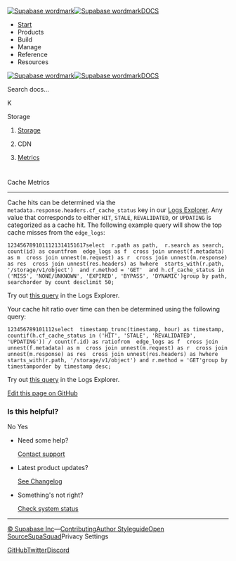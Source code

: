 [![Supabase wordmark](https://supabase.com/docs/_next/image?url=%2Fdocs%2Fsupabase-dark.svg&w=256&q=75&dpl=dpl_5BYG5BkQhU19GEfZfhcgAbeGcRQo)![Supabase wordmark](https://supabase.com/docs/_next/image?url=%2Fdocs%2Fsupabase-light.svg&w=256&q=75&dpl=dpl_5BYG5BkQhU19GEfZfhcgAbeGcRQo)DOCS](https://supabase.com/docs)

-   [Start](https://supabase.com/docs/guides/getting-started)
-   Products
-   Build
-   Manage
-   Reference
-   Resources

[![Supabase wordmark](https://supabase.com/docs/_next/image?url=%2Fdocs%2Fsupabase-dark.svg&w=256&q=75&dpl=dpl_5BYG5BkQhU19GEfZfhcgAbeGcRQo)![Supabase wordmark](https://supabase.com/docs/_next/image?url=%2Fdocs%2Fsupabase-light.svg&w=256&q=75&dpl=dpl_5BYG5BkQhU19GEfZfhcgAbeGcRQo)DOCS](https://supabase.com/docs)

Search docs...

K

Storage

1.  [Storage](https://supabase.com/docs/guides/storage)

3.  CDN

5.  [Metrics](https://supabase.com/docs/guides/storage/cdn/metrics)

# 

Cache Metrics

* * *

Cache hits can be determined via the `metadata.response.headers.cf_cache_status` key in our [Logs Explorer](https://supabase.com/docs/guides/platform/logs#logs-explorer). Any value that corresponds to either `HIT`, `STALE`, `REVALIDATED`, or `UPDATING` is categorized as a cache hit. The following example query will show the top cache misses from the `edge_logs`:

```
1234567891011121314151617select  r.path as path,  r.search as search,  count(id) as countfrom  edge_logs as f  cross join unnest(f.metadata) as m  cross join unnest(m.request) as r  cross join unnest(m.response) as res  cross join unnest(res.headers) as hwhere  starts_with(r.path, '/storage/v1/object')  and r.method = 'GET'  and h.cf_cache_status in ('MISS', 'NONE/UNKNOWN', 'EXPIRED', 'BYPASS', 'DYNAMIC')group by path, searchorder by count desclimit 50;
```

Try out [this query](https://supabase.com/dashboard/project/_/logs/explorer?q=%0Aselect%0A++r.path+as+path%2C%0A++r.search+as+search%2C%0A++count%28id%29+as+count%0Afrom%0A++edge_logs+as+f%0A++cross+join+unnest%28f.metadata%29+as+m%0A++cross+join+unnest%28m.request%29+as+r%0A++cross+join+unnest%28m.response%29+as+res%0A++cross+join+unnest%28res.headers%29+as+h%0Awhere%0A++starts_with%28r.path%2C+%27%2Fstorage%2Fv1%2Fobject%27%29%0A++and+r.method+%3D+%27GET%27%0A++and+h.cf_cache_status+in+%28%27MISS%27%2C+%27NONE%2FUNKNOWN%27%2C+%27EXPIRED%27%2C+%27BYPASS%27%2C+%27DYNAMIC%27%29%0Agroup+by+path%2C+search%0Aorder+by+count+desc%0Alimit+50%3B) in the Logs Explorer.

Your cache hit ratio over time can then be determined using the following query:

```
123456789101112select  timestamp_trunc(timestamp, hour) as timestamp,  countif(h.cf_cache_status in ('HIT', 'STALE', 'REVALIDATED', 'UPDATING')) / count(f.id) as ratiofrom  edge_logs as f  cross join unnest(f.metadata) as m  cross join unnest(m.request) as r  cross join unnest(m.response) as res  cross join unnest(res.headers) as hwhere starts_with(r.path, '/storage/v1/object') and r.method = 'GET'group by timestamporder by timestamp desc;
```

Try out [this query](https://supabase.com/dashboard/project/_/logs/explorer?q=%0Aselect%0A++timestamp_trunc%28timestamp%2C+hour%29+as+timestamp%2C%0A++countif%28h.cf_cache_status+in+%28%27HIT%27%2C+%27STALE%27%2C+%27REVALIDATED%27%2C+%27UPDATING%27%29%29+%2F+count%28f.id%29+as+ratio%0Afrom%0A++edge_logs+as+f%0A++cross+join+unnest%28f.metadata%29+as+m%0A++cross+join+unnest%28m.request%29+as+r%0A++cross+join+unnest%28m.response%29+as+res%0A++cross+join+unnest%28res.headers%29+as+h%0Awhere+starts_with%28r.path%2C+%27%2Fstorage%2Fv1%2Fobject%27%29+and+r.method+%3D+%27GET%27%0Agroup+by+timestamp%0Aorder+by+timestamp+desc%3B) in the Logs Explorer.

[Edit this page on GitHub](https://github.com/supabase/supabase/blob/master/apps/docs/content/guides/storage/cdn/metrics.mdx)

### Is this helpful?

No Yes

-   Need some help?
    
    [Contact support](https://supabase.com/support)
-   Latest product updates?
    
    [See Changelog](https://supabase.com/changelog)
-   Something's not right?
    
    [Check system status](https://status.supabase.com/)

* * *

[© Supabase Inc](https://supabase.com/)—[Contributing](https://github.com/supabase/supabase/blob/master/apps/docs/DEVELOPERS.md)[Author Styleguide](https://github.com/supabase/supabase/blob/master/apps/docs/CONTRIBUTING.md)[Open Source](https://supabase.com/open-source)[SupaSquad](https://supabase.com/supasquad)Privacy Settings

[GitHub](https://github.com/supabase/supabase)[Twitter](https://twitter.com/supabase)[Discord](https://discord.supabase.com/)